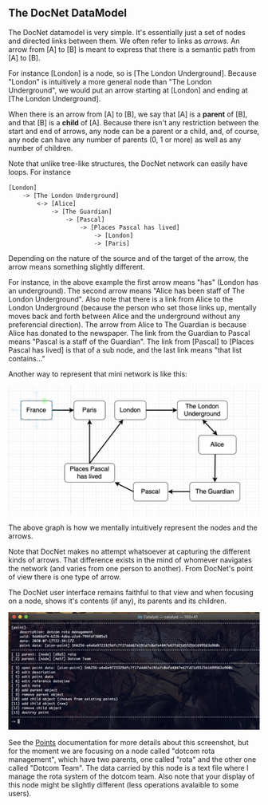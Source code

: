 ## The DocNet DataModel

The DocNet datamodel is very simple. It's essentially just a set of nodes and directed links between them. We often refer to links as *arrows*. An arrow from [A] to [B] is meant to express that there is a semantic path from [A] to [B].

For instance [London] is a node, so is [The London Underground]. Because "London" is intuitively a more general node than "The London Underground", we would put an arrow starting at [London] and ending at [The London Underground]. 

When there is an arrow from [A] to [B], we say that [A] is a **parent** of [B], and that [B] is a **child** of [A]. Because there isn't any restriction between the start and end of arrows, any node can be a parent or a child, and, of course, any node can have any number of parents (0, 1 or more) as well as any number of children. 

Note that unlike tree-like structures, the DocNet network can easily have loops. For instance

```
[London] 
    -> [The London Underground]
        <-> [Alice]
            -> [The Guardian]
                -> [Pascal]
                    -> [Places Pascal has lived]
                        -> [London]
                        -> [Paris]
```

Depending on the nature of the source and of the target of the arrow, the arrow means something slightly different. 

For instance, in the above example the first arrow means "has" (London has an underground). The second arrow means "Alice has been staff of The London Underground". Also note that there is a link from Alice to the London Underground (because the person who set those links up, mentally moves back and forth between Alice and the underground without any preferencial direction). The arrow from Alice to The Guardian is because Alice has donated to the newspaper. The link from the Guardian to Pascal means "Pascal is a staff of the Guardian". The link from [Pascal] to [Places Pascal has lived] is that of a sub node, and the last link means "that list contains..."

Another way to represent that mini network is like this:

![](images/1595833644.png)

The above graph is how we mentally intuitively represent the nodes and the arrows. 

Note that DocNet makes no attempt whatsoever at capturing the different kinds of arrows. That difference exists in the mind of whomever navigates the network (and varies from one person to another). From DocNet's point of view there is one type of arrow.

The DocNet user interface remains faithful to that view and when focusing on a node, shows it's contents (if any), its parents and its children.

![](images/1595832406.png) 

See the [Points](DocNetNodes.md) documentation for more details about this screenshot, but for the moment we are focusing on a node called "dotcom rota management", which have two parents, one called "rota" and the other one called "Dotcom Team". The data carried by this node is a text file where I manage the rota system of the dotcom team. Also note that your display of this node might be slightly different (less operations avalaible to some users).

